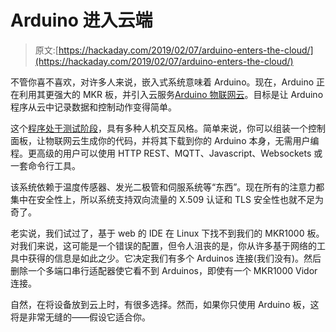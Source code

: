 # Arduino 进入云端

> 原文:[https://hackaday.com/2019/02/07/arduino-enters-the-cloud/](https://hackaday.com/2019/02/07/arduino-enters-the-cloud/)

不管你喜不喜欢，对许多人来说，嵌入式系统意味着 Arduino。现在，Arduino 正在利用其更强大的 MKR 板，并引入云服务[Arduino 物联网云](https://blog.arduino.cc/2019/02/06/announcing-the-arduino-iot-cloud-public-beta/)。目标是让 Arduino 程序从云中记录数据和控制动作变得简单。

这个[程序处于测试阶段](https://create.arduino.cc/iot/)，具有多种人机交互风格。简单来说，你可以组装一个控制面板，让物联网云生成你的代码，并将其下载到你的 Arduino 本身，无需用户编程。更高级的用户可以使用 HTTP REST、MQTT、Javascript、Websockets 或一套命令行工具。

该系统依赖于温度传感器、发光二极管和伺服系统等“东西”。现在所有的注意力都集中在安全性上，所以系统支持双向流量的 X.509 认证和 TLS 安全性也就不足为奇了。

老实说，我们试过了，基于 web 的 IDE 在 Linux 下找不到我们的 MKR1000 板。对我们来说，这可能是一个错误的配置，但令人沮丧的是，你从许多基于网络的工具中获得的信息是如此之少。它决定我们有多个 Arduinos 连接(我们没有)。然后删除一个多端口串行适配器使它看不到 Arduinos，即使有一个 MKR1000 Vidor 连接。

自然，在将设备放到云上时，有很多选择。然而，如果你只使用 Arduino 板，这将是非常无缝的——假设它适合你。